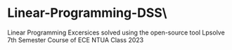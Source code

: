 # Linear-Programming-DSS\

Linear Programming Excersices solved using the open-source tool Lpsolve 
7th Semester Course of ECE NTUA Class 2023
